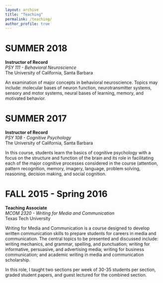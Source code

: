 ```yaml
---
layout: archive
title: "Teaching"
permalink: /teaching/
author_profile: true
---
```


# SUMMER 2018

**Instructor of Record**<br/>
*PSY 111 - Behavioral Neuroscience*<br/>
The University of California, Santa Barbara

An examination of major concepts in behavioral neuroscience. Topics may include: molecular bases of neuron function, neurotransmitter systems, sensory and motor systems, neural bases of learning, memory, and motivated behavior. 

# SUMMER 2017

**Instructor of Record**<br/>
*PSY 108 - Cognitive Psychology*<br/>
The University of California, Santa Barbara

In this course, students learn the basics of cognitive psychology with a focus on the structure and function of the brain and its role in facilitating each of the major cognitive processes considered in the course (attention, pattern recognition, memory, imagery, language, problem solving, reasoning, decision making, and social cognition. 

# FALL 2015 - Spring 2016

**Teaching Associate**<br/>
*MCOM 2320 - Writing for Media and Communication*<br/>
Texas Tech University

Writing for Media and Communication is a course designed to develop written communication skills to prepare students for careers in media and communication. The central topics to be presented and discussed include: writing mechanics, and grammar, spelling, and punctuation; writing for informative, persuasive, and advertising media; writing for business communication; and academic writing in media and communication scholarship.

In this role, I taught two sections per week of 30-35 students per section, graded student papers, and guest lectured for the combined section. 

